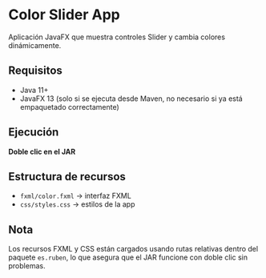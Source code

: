# Color Slider App

Aplicación JavaFX que muestra controles Slider y cambia colores dinámicamente.

## Requisitos
- Java 11+
- JavaFX 13 (solo si se ejecuta desde Maven, no necesario si ya está empaquetado correctamente)

## Ejecución
**Doble clic en el JAR**


## Estructura de recursos
- `fxml/color.fxml` → interfaz FXML
- `css/styles.css` → estilos de la app

## Nota
Los recursos FXML y CSS están cargados usando rutas relativas dentro del paquete `es.ruben`, lo que asegura que el JAR funcione con doble clic sin problemas.
